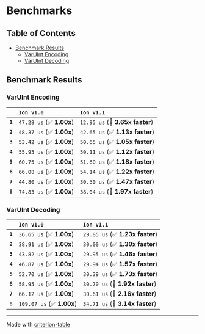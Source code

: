 # Benchmarks

## Table of Contents

- [Benchmark Results](#benchmark-results)
    - [VarUInt Encoding](#varuint-encoding)
    - [VarUInt Decoding](#varuint-decoding)

## Benchmark Results

### VarUInt Encoding

|         | `Ion v1.0`               | `Ion v1.1`                       |
|:--------|:-------------------------|:-------------------------------- |
| **`1`** | `47.28 us` (✅ **1.00x**) | `12.95 us` (🚀 **3.65x faster**)  |
| **`2`** | `48.37 us` (✅ **1.00x**) | `42.65 us` (✅ **1.13x faster**)  |
| **`3`** | `53.42 us` (✅ **1.00x**) | `50.65 us` (✅ **1.05x faster**)  |
| **`4`** | `55.95 us` (✅ **1.00x**) | `50.11 us` (✅ **1.12x faster**)  |
| **`5`** | `60.75 us` (✅ **1.00x**) | `51.60 us` (✅ **1.18x faster**)  |
| **`6`** | `66.08 us` (✅ **1.00x**) | `54.14 us` (✅ **1.22x faster**)  |
| **`7`** | `44.80 us` (✅ **1.00x**) | `30.50 us` (✅ **1.47x faster**)  |
| **`8`** | `74.83 us` (✅ **1.00x**) | `38.04 us` (🚀 **1.97x faster**)  |

### VarUInt Decoding

|         | `Ion v1.0`                | `Ion v1.1`                       |
|:--------|:--------------------------|:-------------------------------- |
| **`1`** | `36.65 us` (✅ **1.00x**)  | `29.85 us` (✅ **1.23x faster**)  |
| **`2`** | `38.91 us` (✅ **1.00x**)  | `30.00 us` (✅ **1.30x faster**)  |
| **`3`** | `43.82 us` (✅ **1.00x**)  | `29.95 us` (✅ **1.46x faster**)  |
| **`4`** | `46.87 us` (✅ **1.00x**)  | `29.94 us` (✅ **1.57x faster**)  |
| **`5`** | `52.70 us` (✅ **1.00x**)  | `30.39 us` (✅ **1.73x faster**)  |
| **`6`** | `58.95 us` (✅ **1.00x**)  | `30.70 us` (🚀 **1.92x faster**)  |
| **`7`** | `66.12 us` (✅ **1.00x**)  | `30.61 us` (🚀 **2.16x faster**)  |
| **`8`** | `109.07 us` (✅ **1.00x**) | `34.71 us` (🚀 **3.14x faster**)  |

---
Made with [criterion-table](https://github.com/nu11ptr/criterion-table)

